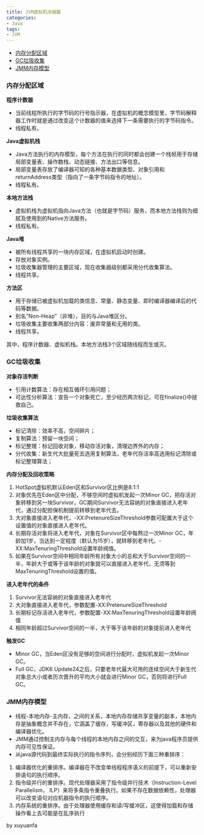 ```yaml
---
title: JVM虚拟机浓缩篇
categories:
- Java
tags:
- JVM
---
```


- [内存分配区域](##1)
- [GC垃圾收集](##2)
- [JMM内存模型](##3)
<!--more-->

<span id="#1"></span>
### 内存分配区域
**程序计数器**

- 当前线程所执行的字节码的行号指示器，在虚拟机的概念模型里，字节码解释器工作时就是通过改变这个计数器的值来选择下一条需要执行的字节码指令。
- 线程私有。

**Java虚拟机栈**

- Java方法执行的内存模型，每个方法在执行的同时都会创建一个栈帧用于存储局部变量表、操作数栈、动态链接、方法出口等信息。
- 局部变量表存放了编译器可知的各种基本数据类型、对象引用和returnAddress类型（指向了一条字节码指令的地址）。
- 线程私有。

**本地方法栈**

- 虚拟机栈为虚拟机指向Java方法（也就是字节码）服务，而本地方法栈则为细腻及使用到的Native方法服务。
- 线程私有。

**Java堆**

- 被所有线程共享的一块内存区域，在虚拟机启动时创建。
- 存放对象实例。
- 垃圾收集器管理的主要区域，现在收集器级别都采用分代收集算法。
- 线程共享。

**方法区**

- 用于存储已被虚拟机加载的类信息、常量、静态变量、即时编译器编译后的代码等数据。
- 别名“Non-Heap”（非堆），目的与Java堆区分。
- 垃圾收集主要收集两部分内容：废弃常量和无用的类。
- 线程共享。

其中，程序计数器、虚拟机栈。本地方法栈3个区域随线程而生或灭。


<span id="#2"></span>
### GC垃圾收集
**对象存活判断**

- 引用计数算法：存在相互循环引用问题；
- 可达性分析算法：宣告一个对象死亡，至少经历两次标记，可在finalize()中拯救自己。

**垃圾收集算法**

- 标记清除：效率不高，空间碎片；
- 复制算法：预留一块空间；
- 标记整理：标记回收对象，移动存活对象，清理边界外的内存；
- 分代收集：新生代大批量死去选用复制算法，老年代存活率高选用标记清除或标记整理算法；

**内存分配及回收策略**

1. HotSpot虚拟机默认Eden区和Survivor区比例是8:1:1
2. 对象优先在Eden区中分配，不够空间时虚拟机发起一次Minor GC，把存活对象转移到另一块Survivor，GC期间Survivor无法容纳的对象直接进入老年代，通过分配担保机制提前转移到老年代去。
3. 大对象直接进入老年代，-XX:PretenureSizeThreshold参数可配置大于这个设置值的对象直接进入老年代。
4. 长期存活对象将进入老年代，对象在Survivor区中每熬过一次Minor GC，年龄加1岁，当达到一定程度（默认为15岁），就转移到老年代。-XX:MaxTenuringThreshold设置年龄阀值。
5. 如果在Survivor空间中相同年龄所有对象大小的总和大于Survivor空间的一半，年龄大于或等于该年龄的对象就可以直接进入老年代，无须等到MaxTenuringThreshold设置的值。

**进入老年代的条件**

1. Survivor无法容纳的对象直接进入老年代
2. 大对象直接进入老年代，参数配置-XX:PretenureSizeThreshold
3. 长期标记存活进入老年代，参数配置-XX:MaxTenuringThreshold设置年龄阀值
4. 相同年龄超过Survivor空间的一半，大于等于该年龄的对象提前进入老年代

**触发GC**

- Minor GC，当Eden区没有足够的空间进行分配时，虚拟机发起一次Minor GC。
- Full GC，JDK6 Update24之后，只要老年代最大可用的连续空间大于新生代对象总大小或者历次晋升的平均大小就会进行Minor GC，否则将进行Full GC。


<span id="#3"></span>
### JMM内存模型
- 线程-本地内存-主内存，之间的关系，本地内存存储共享变量的副本，本地内存是抽象概念并不存在，它涵盖了缓存，写缓冲区，寄存器以及其他的硬件和编译器优化。
- JMM通过控制主内存与每个线程的本地内存之间的交互，来为java程序员提供内存可见性保证。
- 从java源代码到最终实际执行的指令序列，会分别经历下面三种重排序：

1. 编译器优化的重排序。编译器在不改变单线程程序语义的前提下，可以重新安排语句的执行顺序。
2. 指令级并行的重排序。现代处理器采用了指令级并行技术（Instruction-Level Parallelism， ILP）来将多条指令重叠执行。如果不存在数据依赖性，处理器可以改变语句对应机器指令的执行顺序。
3. 内存系统的重排序。由于处理器使用缓存和读/写缓冲区，这使得加载和存储操作看上去可能是在乱序执行



by xuyuanfa